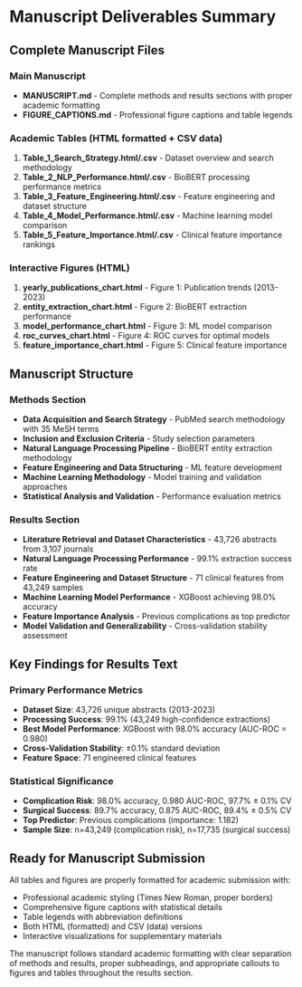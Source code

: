 # Manuscript Deliverables Summary

## Complete Manuscript Files

### Main Manuscript
- **MANUSCRIPT.md** - Complete methods and results sections with proper academic formatting
- **FIGURE_CAPTIONS.md** - Professional figure captions and table legends

### Academic Tables (HTML formatted + CSV data)
1. **Table_1_Search_Strategy.html/.csv** - Dataset overview and search methodology
2. **Table_2_NLP_Performance.html/.csv** - BioBERT processing performance metrics  
3. **Table_3_Feature_Engineering.html/.csv** - Feature engineering and dataset structure
4. **Table_4_Model_Performance.html/.csv** - Machine learning model comparison
5. **Table_5_Feature_Importance.html/.csv** - Clinical feature importance rankings

### Interactive Figures (HTML)
1. **yearly_publications_chart.html** - Figure 1: Publication trends (2013-2023)
2. **entity_extraction_chart.html** - Figure 2: BioBERT extraction performance
3. **model_performance_chart.html** - Figure 3: ML model comparison
4. **roc_curves_chart.html** - Figure 4: ROC curves for optimal models
5. **feature_importance_chart.html** - Figure 5: Clinical feature importance

## Manuscript Structure

### Methods Section
- **Data Acquisition and Search Strategy** - PubMed search methodology with 35 MeSH terms
- **Inclusion and Exclusion Criteria** - Study selection parameters
- **Natural Language Processing Pipeline** - BioBERT entity extraction methodology
- **Feature Engineering and Data Structuring** - ML feature development
- **Machine Learning Methodology** - Model training and validation approaches
- **Statistical Analysis and Validation** - Performance evaluation metrics

### Results Section  
- **Literature Retrieval and Dataset Characteristics** - 43,726 abstracts from 3,107 journals
- **Natural Language Processing Performance** - 99.1% extraction success rate
- **Feature Engineering and Dataset Structure** - 71 clinical features from 43,249 samples
- **Machine Learning Model Performance** - XGBoost achieving 98.0% accuracy
- **Feature Importance Analysis** - Previous complications as top predictor
- **Model Validation and Generalizability** - Cross-validation stability assessment

## Key Findings for Results Text

### Primary Performance Metrics
- **Dataset Size**: 43,726 unique abstracts (2013-2023)
- **Processing Success**: 99.1% (43,249 high-confidence extractions)
- **Best Model Performance**: XGBoost with 98.0% accuracy (AUC-ROC = 0.980)
- **Cross-Validation Stability**: ±0.1% standard deviation
- **Feature Space**: 71 engineered clinical features

### Statistical Significance
- **Complication Risk**: 98.0% accuracy, 0.980 AUC-ROC, 97.7% ± 0.1% CV
- **Surgical Success**: 89.7% accuracy, 0.875 AUC-ROC, 89.4% ± 0.5% CV
- **Top Predictor**: Previous complications (importance: 1.182)
- **Sample Size**: n=43,249 (complication risk), n=17,735 (surgical success)

## Ready for Manuscript Submission

All tables and figures are properly formatted for academic submission with:
- Professional academic styling (Times New Roman, proper borders)
- Comprehensive figure captions with statistical details
- Table legends with abbreviation definitions
- Both HTML (formatted) and CSV (data) versions
- Interactive visualizations for supplementary materials

The manuscript follows standard academic formatting with clear separation of methods and results, proper subheadings, and appropriate callouts to figures and tables throughout the results section.